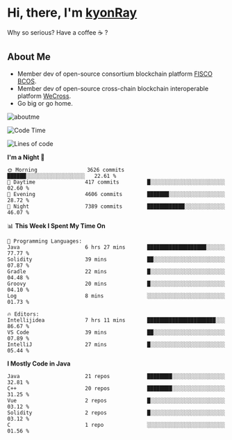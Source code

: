 # Hi, there, I'm [kyonRay](https://kyonRay.github.io)

Why so serious? Have a coffee ☕️ ?

## About Me

- Member dev of open-source consortium blockchain platform [FISCO BCOS](https://github.com/FISCO-BCOS).
- Member dev of open-source cross-chain blockchain interoperable platform [WeCross](https://github.com/WeBankBlockchain/WeCross).
- Go big or go home.

![aboutme](https://github-readme-stats.vercel.app/api?username=kyonRay&count_private=true&show_icons=true)

<!-- ![top-langs](https://github-readme-stats.vercel.app/api/top-langs/?username=kyonRay&layout=compact&hide=shell,html) -->

<!--START_SECTION:waka-->
![Code Time](http://img.shields.io/badge/Code%20Time-270%20hrs%2052%20mins-blue)

![Lines of code](https://img.shields.io/badge/From%20Hello%20World%20I%27ve%20Written-12.9%20million%20lines%20of%20code-blue)

**I'm a Night 🦉** 

```text
🌞 Morning                3626 commits        ██████░░░░░░░░░░░░░░░░░░░   22.61 % 
🌆 Daytime                417 commits         █░░░░░░░░░░░░░░░░░░░░░░░░   02.60 % 
🌃 Evening                4606 commits        ███████░░░░░░░░░░░░░░░░░░   28.72 % 
🌙 Night                  7389 commits        ████████████░░░░░░░░░░░░░   46.07 % 
```


📊 **This Week I Spent My Time On** 

```text
💬 Programming Languages: 
Java                     6 hrs 27 mins       ███████████████████░░░░░░   77.77 % 
Solidity                 39 mins             ██░░░░░░░░░░░░░░░░░░░░░░░   07.87 % 
Gradle                   22 mins             █░░░░░░░░░░░░░░░░░░░░░░░░   04.48 % 
Groovy                   20 mins             █░░░░░░░░░░░░░░░░░░░░░░░░   04.10 % 
Log                      8 mins              ░░░░░░░░░░░░░░░░░░░░░░░░░   01.73 % 

🔥 Editors: 
Intellijidea             7 hrs 11 mins       ██████████████████████░░░   86.67 % 
VS Code                  39 mins             ██░░░░░░░░░░░░░░░░░░░░░░░   07.89 % 
IntelliJ                 27 mins             █░░░░░░░░░░░░░░░░░░░░░░░░   05.44 % 
```

**I Mostly Code in Java** 

```text
Java                     21 repos            ████████░░░░░░░░░░░░░░░░░   32.81 % 
C++                      20 repos            ████████░░░░░░░░░░░░░░░░░   31.25 % 
Vue                      2 repos             █░░░░░░░░░░░░░░░░░░░░░░░░   03.12 % 
Solidity                 2 repos             █░░░░░░░░░░░░░░░░░░░░░░░░   03.12 % 
C                        1 repo              ░░░░░░░░░░░░░░░░░░░░░░░░░   01.56 % 
```




<!--END_SECTION:waka-->
